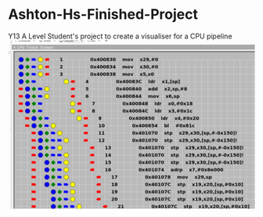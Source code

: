 # Ashton-Hs-Finished-Project

Y13 A Level Student's project to create a visualiser for a CPU pipeline
![image](image.png)